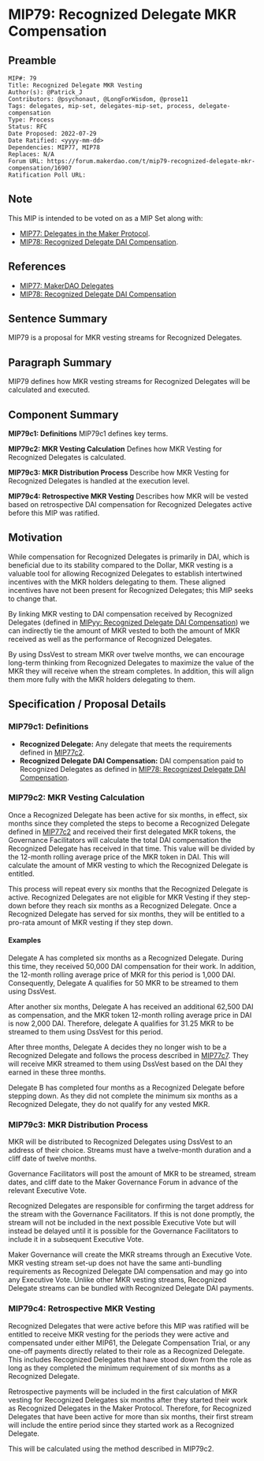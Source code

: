 # MIP79: Recognized Delegate MKR Compensation

## Preamble

```
MIP#: 79
Title: Recognized Delegate MKR Vesting
Author(s): @Patrick_J
Contributors: @psychonaut, @LongForWisdom, @prose11
Tags: delegates, mip-set, delegates-mip-set, process, delegate-compensation
Type: Process
Status: RFC
Date Proposed: 2022-07-29
Date Ratified: <yyyy-mm-dd>
Dependencies: MIP77, MIP78
Replaces: N/A
Forum URL: https://forum.makerdao.com/t/mip79-recognized-delegate-mkr-compensation/16907
Ratification Poll URL:
```

## Note

This MIP is intended to be voted on as a MIP Set along with:

* [MIP77: Delegates in the Maker Protocol](https://forum.makerdao.com/t/mipxx-delegates-in-the-maker-protocol/16905).
* [MIP78: Recognized Delegate DAI Compensation](https://forum.makerdao.com/t/mipyy-recognized-delegate-dai-compensation/16906).

## References

* [MIP77: MakerDAO Delegates](https://forum.makerdao.com/t/mipxx-delegates-in-the-maker-protocol/16905)
* [MIP78: Recognized Delegate DAI Compensation](https://forum.makerdao.com/t/mipyy-recognized-delegate-dai-compensation/16906)

## Sentence Summary

MIP79 is a proposal for MKR vesting streams for Recognized Delegates.

## Paragraph Summary

MIP79 defines how MKR vesting streams for Recognized Delegates will be calculated and executed.

## Component Summary

**MIP79c1: Definitions**
MIP79c1 defines key terms.

**MIP79c2: MKR Vesting Calculation**
Defines how MKR Vesting for Recognized Delegates is calculated.

**MIP79c3: MKR Distribution Process**
Describe how MKR Vesting for Recognized Delegates is handled at the execution level.

**MIP79c4: Retrospective MKR Vesting**
Describes how MKR will be vested based on retrospective DAI compensation for Recognized Delegates active before this MIP was ratified.

## Motivation

While compensation for Recognized Delegates is primarily in DAI, which is beneficial due to its stability compared to the Dollar, MKR vesting is a valuable tool for allowing Recognized Delegates to establish intertwined incentives with the MKR holders delegating to them. These aligned incentives have not been present for Recognized Delegates; this MIP seeks to change that.

By linking MKR vesting to DAI compensation received by Recognized Delegates (defined in [MIPyy: Recognized Delegate DAI Compensation](https://forum.makerdao.com/t/mipyy-recognized-delegate-dai-compensation/16906)) we can indirectly tie the amount of MKR vested to both the amount of MKR received as well as the performance of Recognized Delegates.

By using DssVest to stream MKR over twelve months, we can encourage long-term thinking from Recognized Delegates to maximize the value of the MKR they will receive when the stream completes. In addition, this will align them more fully with the MKR holders delegating to them.

## Specification / Proposal Details

### MIP79c1: Definitions

* **Recognized Delegate:** Any delegate that meets the requirements defined in [MIP77c2](https://forum.makerdao.com/t/mipxx-delegates-in-the-maker-protocol/16905#mipxxc2-becoming-a-recognized-delegate-15).
* **Recognized Delegate DAI Compensation:** DAI compensation paid to Recognized Delegates as defined in [MIP78: Recognized Delegate DAI Compensation](https://forum.makerdao.com/t/mipyy-recognized-delegate-dai-compensation/16906).

### MIP79c2: MKR Vesting Calculation

Once a Recognized Delegate has been active for six months, in effect, six months since they completed the steps to become a Recognized Delegate defined in [MIP77c2](https://forum.makerdao.com/t/mipxx-delegates-in-the-maker-protocol/16905#mipxxc2-becoming-a-recognized-delegate-15) and received their first delegated MKR tokens, the Governance Facilitators will calculate the total DAI compensation the Recognized Delegate has received in that time. This value will be divided by the 12-month rolling average price of the MKR token in DAI. This will calculate the amount of MKR vesting to which the Recognized Delegate is entitled.

This process will repeat every six months that the Recognized Delegate is active. Recognized Delegates are not eligible for MKR Vesting if they step-down before they reach six months as a Recognized Delegate. Once a Recognized Delegate has served for six months, they will be entitled to a pro-rata amount of MKR vesting if they step down.

#### Examples

Delegate A has completed six months as a Recognized Delegate. During this time, they received 50,000 DAI compensation for their work. In addition, the 12-month rolling average price of MKR for this period is 1,000 DAI. Consequently, Delegate A qualifies for 50 MKR to be streamed to them using DssVest.

After another six months, Delegate A has received an additional 62,500 DAI as compensation, and the MKR token 12-month rolling average price in DAI is now 2,000 DAI. Therefore, delegate A qualifies for  31.25 MKR to be streamed to them using DssVest for this period.

After three months, Delegate A decides they no longer wish to be a Recognized Delegate and follows the process described in [MIP77c7](https://forum.makerdao.com/t/mipxx-delegates-in-the-maker-protocol/16905/3#mipxxc7-recognized-delegate-resignation-30). They will receive MKR streamed to them using DssVest based on the DAI they earned in these three months.

Delegate B has completed four months as a Recognized Delegate before stepping down. As they did not complete the minimum six months as a Recognized Delegate, they do not qualify for any vested MKR.

### MIP79c3: MKR Distribution Process

MKR will be distributed to Recognized Delegates using DssVest to an address of their choice. Streams must have a twelve-month duration and a cliff date of twelve months.

Governance Facilitators will post the amount of MKR to be streamed, stream dates, and cliff date to the Maker Governance Forum in advance of the relevant Executive Vote.

Recognized Delegates are responsible for confirming the target address for the stream with the Governance Facilitators. If this is not done promptly, the stream will not be included in the next possible Executive Vote but will instead be delayed until it is possible for the Governance Facilitators to include it in a subsequent Executive Vote.

Maker Governance will create the MKR streams through an Executive Vote. MKR vesting stream set-up does not have the same anti-bundling requirements as Recognized Delegate DAI compensation and may go into any Executive Vote. Unlike other MKR vesting streams, Recognized Delegate streams can be bundled with Recognized Delegate DAI payments.

### MIP79c4: Retrospective MKR Vesting

Recognized Delegates that were active before this MIP was ratified will be entitled to receive MKR vesting for the periods they were active and compensated under either MIP61, the Delegate Compensation Trial, or any one-off payments directly related to their role as a Recognized Delegate. This includes Recognized Delegates that have stood down from the role as long as they completed the minimum requirement of six months as a Recognized Delegate.

Retrospective payments will be included in the first calculation of MKR vesting for Recognized Delegates six months after they started their work as Recognized Delegates in the Maker Protocol. Therefore, for Recognized Delegates that have been active for more than six months, their first stream will include the entire period since they started work as a Recognized Delegate.

This will be calculated using the method described in MIP79c2.
